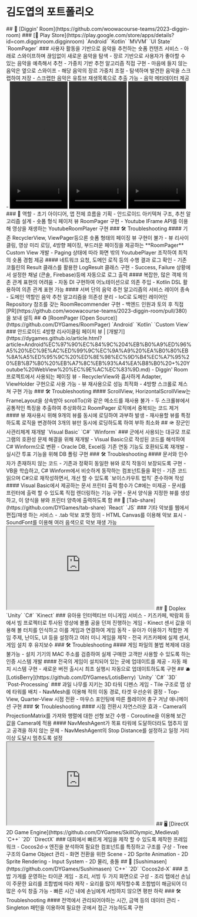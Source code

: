 # 김도엽의 포트폴리오

<div class="period">
    <md-block class="markdown-body">
        ## 🎵 [Diggin' Room](https://github.com/woowacourse-teams/2023-diggin-room)
        ### [🏪 Play Store](https://play.google.com/store/apps/details?id=com.digginroom.digginroom)
        `Android` `Kotlin` `MVVM` `UI State` `RoomPager`
        ### 사용자 활동을 기반으로 음악을 추천하는 숏폼 컨텐츠 서비스
        - 아래로 스와이프하며 끊임없이 새로운 음악을 탐색
            - 장르 기반으로 사용자가 좋아할 수 있는 음악을 예측해서 추천
            - 가중치 기반 추천 알고리즘 직접 구현
        - 마음에 들지 않는 음악은 옆으로 스와이프
            - 해당 음악의 장르 가중치 조절
        - 탐색하며 발견한 음악을 스크랩하여 저장
            - 스크랩한 음악은 유튜브 재생목록으로 추출 가능
        - 음악 메타데이터 제공
        - <video width="157" height="345" controls autoplay loop muted>
            <source src="../articles/images/portfolio/explorer.mov" type="video/mp4">
        </video>
        <video width="157" height="345" controls autoplay loop muted>
            <source src="../articles/images/portfolio/scrap.mov" type="video/mp4">
        </video>
        <video width="157" height="345" controls autoplay loop muted>
            <source src="../articles/images/portfolio/comment.mov" type="video/mp4">
        </video>
        ### 🤙 역할 
        - 초기 아이디어, 앱 전체 흐름을 기획
        - 안드로이드 아키텍쳐 구조, 추천 알고리즘 설계
        - 숏폼 형식 페이저 뷰 RoomPager 구현
        - Youtube IFrame API를 이용해 영상을 재생하는 YoutubeRoomPlayer 구현
        ### 🛠️ Troubleshooting
        #### 기존 RecyclerView, ViewPager등으론 숏폼 형태의 페이징 뷰 구현이 불가
        - 뷰 리사이클링, 영상 미리 로딩, 4방향 페이징, 부드러운 페이징을 제공하는 **RoomPager** Custom View 개발
        - Paging 상태에 따라 화면 밖의 YoutubePlayer 조작하여 최적의 숏폼 경험 제공
        #### 네트워크 요청, 도메인 로직 등의 수행 결과 로그 확인
        - 기존 코틀린의 Result 클래스를 활용한 LogResult 클래스 구현
        - Success, Failure 상황에서 설정한 채널 (콘솔, Firebase)등에 자동으로 로그 출력
        #### 복잡한, 많은 객체 의존 관계 표현의 어려움
        - 자동 DI 구현하여 어노테이션으로 의존 주입
        - Kotlin DSL 활용하여 의존 관계 표현 가능
        #### 서버 단의 음악 추천 알고리즘의 서비스 레이어 종속
        - 도메인 역할인 음악 추천 알고리즘을 의존성 분리
        - IoC로 도메인 레이어인 Repository 참조를 갖는 RoomRecommender 구현
        - 백엔드 인원과 토의 후 직접 [PR](https://github.com/woowacourse-teams/2023-diggin-room/pull/380)을 보내 설득
        ## ♻️ [RoomPager (Open Source)](https://github.com/DYGames/RoomPager)
        `Android` `Kotlin` `Custom View`
        ### 안드로이드 4방향 리사이클링 페이저 뷰 | [개발기](https://dygames.github.io/article.html?article=Android%EC%97%90%EC%84%9C%204%EB%B0%A9%ED%96%A5%20%EC%9E%AC%ED%99%9C%EC%9A%A9%20%EA%B0%80%EB%8A%A5%ED%95%9C%20%ED%8E%98%EC%9D%B4%EC%A7%95%20%EB%B7%B0%20%EB%A7%8C%EB%93%A4%EA%B8%B0%20+%20Youtube%20WebView%20%EC%9E%AC%EC%83%9D.md)
        - Diggin' Room 프로젝트에서 사용되는 페이징 뷰
        - RecyclerView와 흡사하게 Adapter, ViewHolder 구현으로 사용 가능
        - 뷰 재사용으로 성능 최적화
        - 4방향 스크롤로 제스쳐 구현 가능
        ### 🛠️ Troubleshooting
        #### ScrollView, HorizontalScrollView는 FrameLayout을 상속받아 scrollTo()와 같은 메소드를 재사용 불가
        - 두 스크롤뷰에서 공통적인 특징을 추출하여 추상화하고 RoomPager 로직에서 중복되는 코드 제거
        #### 뷰 재사용시 위해 9개의 뷰를 동시에 로딩하여 과부하 발생
        - 재사용할 뷰를 특정하도록 로직을 변경하여 3개의 뷰만 동시에 로딩하도록 하여 부하 최소화
        ## 🪖 장군인사관리체계 재개발
        `Visual Basic` `C#` `Winform`
        ### 군에서 사용되는 대규모 프로그램의 호환성 문제 해결을 위해 재개발
        - Visual Basic으로 작성된 코드를 해석하여 C# Winform으로 변환
        - Oracle DB, Excel등 기존 연동 기능도 호환되도록 재개발
        - 실시간 투표 기능을 위해 DB 폴링 구현
        ### 🛠️ Troubleshooting
        #### 문서와 인수자가 존재하지 않는 코드
        - 기존과 정확히 동일한 뷰와 로직 작동이 보장되도록 구현
        - VB을 학습하고, C# Winform에서 비슷하게 동작하는 컴포넌트들을 확인
        - 기존 코드 읽으며 C#으로 재작성하면서, 개선 할 수 있도록 `보이스카우트 법칙` 준수하며 작성
        #### Visual Basic에서 제공하는 문서 프린터 출력 함수가 C#에는 미제공
        - 문서를 프린터에 출력 할 수 있도록 직접 렌더링하는 기능 구현
        - 문서 양식을 지정한 뷰를 생성하고, 이 양식을 뷰와 프린터 양측에 출력하도록 함
        ## 🎸 [Tab-share](https://github.com/DYGames/tab-share)
        `React` `JS`
        ### 기타 악보를 웹에서 편집/재생 하는 서비스
        - .tab 악보 포맷 정의
        - HTML Canvas를 이용해 악보 표시
        - SoundFont를 이용해 여러 음색으로 악보 재생 가능
        <br>
        <iframe width="400" height="225"
            src="https://www.youtube.com/embed/cOPHI_Lp0rA">
        </iframe>
        ## 🧒 Doplex
        `Unity` `C#` `Kinect`
        ### 유아용 인터렉티브 미니게임 서비스
        - 키즈카페, 박람회 등에서 빔 프로젝터로 투사된 영상에 볼풀 공을 던져 진행하는 게임
        - Kinect 센서 값을 이용해 볼 터치를 인식하고 이를 게임과 연결하여 게임 동작
        - 유아가 이용하기 적합한 게임 주제, 난이도, UI 등을 설정하고 여러 미니 게임을 제작
        - 전국 키즈카페에 실제 센서, 게임 설치 후 유지보수
        ### 🛠️ Troubleshooting
        #### 게임 파일의 불법 복제에 대응 불가능
        - 설치 기기의 MAC 주소를 검증하여 실제 구매한 고객만 사용할 수 있도록 하는 인증 시스템 개발
        #### 전국의 게임이 설치되어 있는 곳에 업데이트를 제공
        - 자동 패치 시스템 구현
        - 새로운 버전 출시시 최초 실행시 자동으로 업데이트하도록 구현
        ## 🫐 [LotisBerry](https://github.com/DYGames/LotisBerry)
        `Unity` `C#` `3D` `Post-Processing`
        ### 과일 나무를 지키는 3D 타워 디펜스 게임
        - Tile 구조로 맵 상에 타워를 배치
        - NavMesh를 이용해 적의 이동 경로, 타겟 우선순위 결정
        - Top-View, Quarter-View 시점 전환
        - 마우스 포인팅에 따른 플레이어 총구 겨냥 애니메이션 구현
        ### 🛠️ Troubleshooting
        #### 시점 전환시 자연스러운 효과
        - Camera의 ProjectionMatrix를 가져와 행렬에 대한 선형 보간 수행
        - Coroutine을 이용해 보간 값을 Camera에 적용
        #### NavMeshAgent가 목표 타워에 도달하더라도 멈추지 않고 공격을 하지 않는 문제
        - NavMeshAgent의 Stop Distance를 설정하고 일정 거리 이상 도달시 멈추도록 설정
        <iframe width="400" height="225"
            src="https://www.youtube.com/embed/feGyPshVzlU">
        </iframe>
        ## 🖥️ [DirectX 2D Game Engine](https://github.com/DYGames/SkillOlympic_Medieval)
        `C++` `2D` `DirectX`
        ### 대회에서 빠르게 게임을 제작 할 수 있도록 제작한 프레임워크
        - Cocos2d-x 엔진을 분석하여 필요한 컴포넌트를 특징하고 구조를 구상
        - Tree 구조의 Game Object 관리
        - 화면 전환을 위한 Scene
        - 2D Sprite Animation
        - 2D Sprite Rendering
        - Input System
        - 2D 물리, 충돌
        ## 🍣 [Sushimasen](https://github.com/DYGames/Sushimasen)
        `C++` `2D` `Cocos2d-X`
        ### 초밥 가게를 운영하는 타이쿤 게임
        - 조리, 서빙 두 가지 화면으로 구성
        - 조리 탭에선 손님이 주문한 요리를 조합법에 따라 제작
        - 요리를 많이 제작할수록 조합법이 해금되어 더 많은 수익 창출 가능
        - 빠른 시간 내에 손님에게 서빙하지 않으면 평판 하락
        ### 🛠️ Troubleshooting
        #### 전역에서 관리되어야하는 시간, 금액 등의 데이터 관리
        - Singleton 패턴을 이용하여 필요한 곳에서 접근 가능하도록 구현
    </md-block>
</div>
